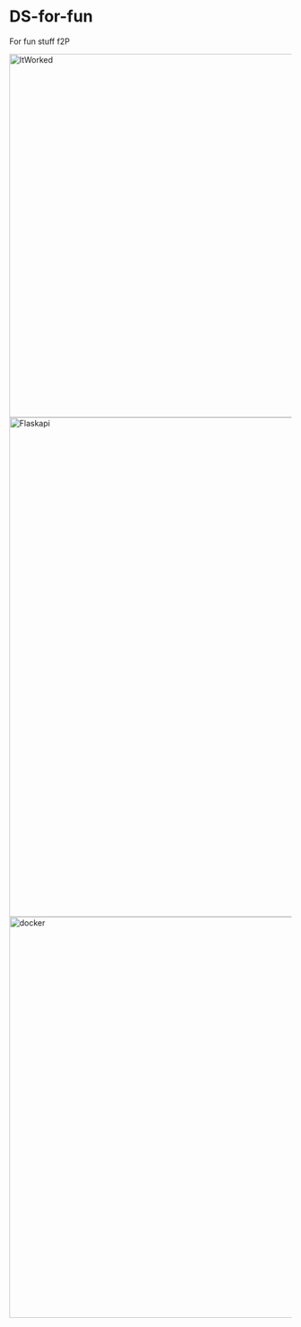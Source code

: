 # DS-for-fun
For fun stuff
f2P

<img width="649" alt="ItWorked" src="https://user-images.githubusercontent.com/110124687/185255151-53fb999c-a092-43ae-b896-18aeed9c4d00.png">
<img width="892" alt="Flaskapi" src="https://user-images.githubusercontent.com/110124687/185255155-27aa1831-8c3d-4997-b080-5f7844c64f87.png">
<img width="716" alt="docker" src="https://user-images.githubusercontent.com/110124687/185255157-dc2fafc4-6559-4bcd-a210-ab30ec856eb1.PNG">
